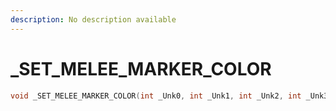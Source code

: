 ```yaml
---
description: No description available 
---
```


# _SET_MELEE_MARKER_COLOR

```cpp
void _SET_MELEE_MARKER_COLOR(int _Unk0, int _Unk1, int _Unk2, int _Unk3);
```